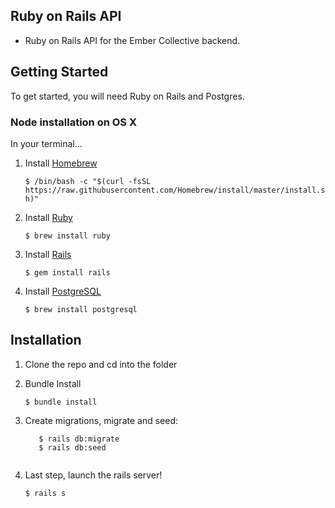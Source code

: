 ## Ruby on Rails API
* Ruby on Rails API for the Ember Collective backend.

## Getting Started
To get started, you will need Ruby on Rails and Postgres.

### Node installation on OS X

In your terminal...

1. Install [Homebrew](https://brew.sh/)

    ```$ /bin/bash -c "$(curl -fsSL https://raw.githubusercontent.com/Homebrew/install/master/install.sh)"```
  
2. Install [Ruby](https://www.ruby-lang.org/en/)
    
    ```$ brew install ruby```

3. Install [Rails](https://rubyonrails.org/)

    ```$ gem install rails```

4. Install [PostgreSQL](https://www.postgresql.org/)

    ```$ brew install postgresql```


## Installation

1. Clone the repo and cd into the folder
2. Bundle Install

    ```$ bundle install```
    
3. Create migrations, migrate and seed:

    ```$ rails db:create
       $ rails db:migrate
       $ rails db:seed
       
4. Last step, launch the rails server!

    ```$ rails s```

